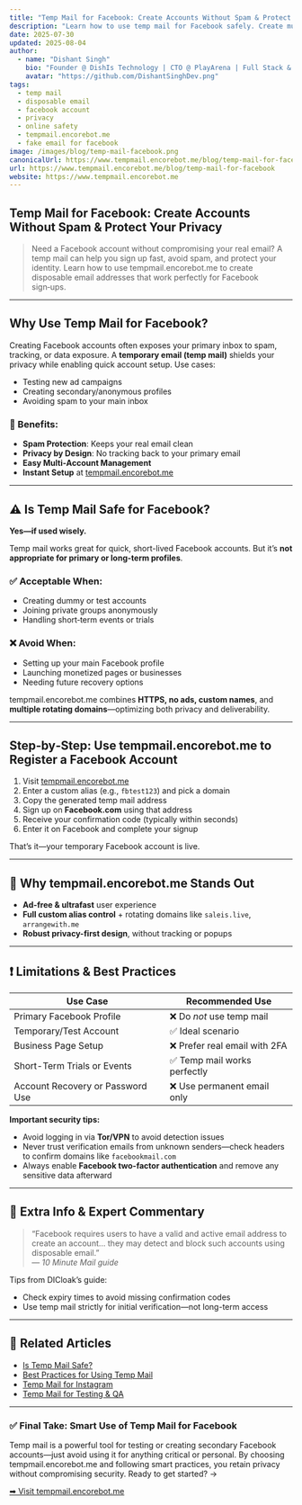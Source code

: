 ```yaml
---
title: "Temp Mail for Facebook: Create Accounts Without Spam & Protect Your Privacy"
description: "Learn how to use temp mail for Facebook safely. Create multiple accounts, bypass spam, and protect your primary email. Discover tempmail.encorebot.me as the best disposable email for Facebook."
date: 2025-07-30
updated: 2025-08-04
author:
  - name: "Dishant Singh"
    bio: "Founder @ DishIs Technology | CTO @ PlayArena | Full Stack & Python Developer | SEO Strategist | Privacy Advocate"
    avatar: "https://github.com/DishantSinghDev.png"
tags:
  - temp mail
  - disposable email
  - facebook account
  - privacy
  - online safety
  - tempmail.encorebot.me
  - fake email for facebook
image: /images/blog/temp-mail-facebook.png
canonicalUrl: https://www.tempmail.encorebot.me/blog/temp-mail-for-facebook
url: https://www.tempmail.encorebot.me/blog/temp-mail-for-facebook
website: https://www.tempmail.encorebot.me
---
```


## Temp Mail for Facebook: Create Accounts Without Spam & Protect Your Privacy

> Need a Facebook account without compromising your real email? A temp mail can help you sign up fast, avoid spam, and protect your identity. Learn how to use tempmail.encorebot.me to create disposable email addresses that work perfectly for Facebook sign‑ups.

---

## Why Use Temp Mail for Facebook?

Creating Facebook accounts often exposes your primary inbox to spam, tracking, or data exposure. A **temporary email (temp mail)** shields your privacy while enabling quick account setup. Use cases:

- Testing new ad campaigns  
- Creating secondary/anonymous profiles  
- Avoiding spam to your main inbox  

### 🚀 Benefits:
- **Spam Protection**: Keeps your real email clean  
- **Privacy by Design**: No tracking back to your primary email  
- **Easy Multi‑Account Management**  
- **Instant Setup** at [tempmail.encorebot.me](https://www.tempmail.encorebot.me)  

---

## ⚠️ Is Temp Mail Safe for Facebook?

**Yes—if used wisely.**

Temp mail works great for quick, short-lived Facebook accounts. But it’s **not appropriate for primary or long-term profiles**.

### ✅ Acceptable When:
- Creating dummy or test accounts  
- Joining private groups anonymously  
- Handling short‑term events or trials  

### ❌ Avoid When:
- Setting up your main Facebook profile  
- Launching monetized pages or businesses  
- Needing future recovery options  

tempmail.encorebot.me combines **HTTPS, no ads, custom names**, and **multiple rotating domains**—optimizing both privacy and deliverability.

---

## Step‑by‑Step: Use tempmail.encorebot.me to Register a Facebook Account

1. Visit [tempmail.encorebot.me](https://www.tempmail.encorebot.me)  
2. Enter a custom alias (e.g., `fbtest123`) and pick a domain  
3. Copy the generated temp mail address  
4. Sign up on **Facebook.com** using that address  
5. Receive your confirmation code (typically within seconds)  
6. Enter it on Facebook and complete your signup  

That’s it—your temporary Facebook account is live.

---

## 🧠 Why tempmail.encorebot.me Stands Out

- **Ad-free & ultrafast** user experience
- **Full custom alias control** + rotating domains like `saleis.live`, `arrangewith.me`
- **Robust privacy-first design**, without tracking or popups   

---

## ❗ Limitations & Best Practices

| Use Case                        | Recommended Use                             |
|--------------------------------|---------------------------------------------|
| Primary Facebook Profile        | ❌ Do *not* use temp mail                   |
| Temporary/Test Account          | ✅ Ideal scenario                            |
| Business Page Setup             | ❌ Prefer real email with 2FA                |
| Short-Term Trials or Events     | ✅ Temp mail works perfectly                 |
| Account Recovery or Password Use| ❌ Use permanent email only                  |

**Important security tips:**
- Avoid logging in via **Tor/VPN** to avoid detection issues
- Never trust verification emails from unknown senders—check headers to confirm domains like `facebookmail.com`
- Always enable **Facebook two-factor authentication** and remove any sensitive data afterward 

---

## 🔎 Extra Info & Expert Commentary

> “Facebook requires users to have a valid and active email address to create an account... they may detect and block such accounts using disposable email.”  
— *10 Minute Mail guide*

Tips from DICloak’s guide:
- Check expiry times to avoid missing confirmation codes  
- Use temp mail strictly for initial verification—not long-term access

---

## 📘 Related Articles

- [Is Temp Mail Safe?](https://www.tempmail.encorebot.me/blog/is-temp-mail-safe)  
- [Best Practices for Using Temp Mail](https://www.tempmail.encorebot.me/blog/best-practices-for-using-temp-mail)  
- [Temp Mail for Instagram](https://www.tempmail.encorebot.me/blog/temp-mail-for-instagram)  
- [Temp Mail for Testing & QA](https://www.tempmail.encorebot.me/blog/temp-mail-testing)  

---

### ✅ Final Take: Smart Use of Temp Mail for Facebook

Temp mail is a powerful tool for testing or creating secondary Facebook accounts—just avoid using it for anything critical or personal. By choosing tempmail.encorebot.me and following smart practices, you retain privacy without compromising security. Ready to get started? →

[➡ Visit tempmail.encorebot.me](https://www.tempmail.encorebot.me)
